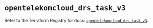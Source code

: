 # `opentelekomcloud_drs_task_v3`

Refer to the Terraform Registry for docs: [`opentelekomcloud_drs_task_v3`](https://registry.terraform.io/providers/opentelekomcloud/opentelekomcloud/1.36.18/docs/resources/drs_task_v3).
